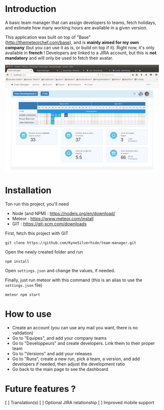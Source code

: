 # Introduction
A basic team manager that can assign developers to teams, fetch holidays, and estimate how many working hours are available in a given version.
  
This application was built on top of "Base" (http://themeteorchef.com/base), and is **mainly aimed for my own company** (but you can use it as is, or build on top if it). Right now, it's only available in **french** !
Developers are linked to a JIRA account, but this is **not mandatory** and will only be used to fetch their avatar.


![Dashboard](team-dashboard-V2.png)


# Installation
Ton run this project, you'll need
* Node (and NPM) :  https://nodejs.org/en/download/
* Meteor : https://www.meteor.com/install
* GIT : https://git-scm.com/downloads
 
First, fetch this project with GIT
```
git clone https://github.com/KyneSilverhide/team-manager.git
 ```
Open the newly created folder and run
 ```
npm install
 ```
 
Open `settings.json` and change the values, if needed.
 
Finally, just run meteor with this command (this is an alias to use the `settings.json` file)
```
meteor npm start
```

# How to use
* Create an account (you can use any mail you want, there is no validation)
* Go to "Equipes", and add your company teams
* Go to "Developpeurs" and create developers. Link them to their proper team
* Go to "Versions" and add your releases
* Go to "Runs", create a new run, pick a team, a version, and add developers if needed, then adjust the development ratio
* Go back to the main page to see the dashboard

# Future features ?
[ ] Translation(s)
[ ] Optional JIRA relationship
[ ] Improved mobile support
